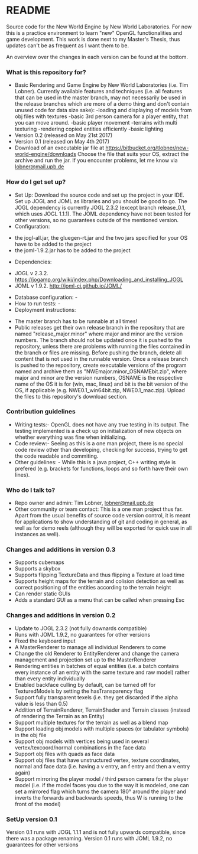 # README #

Source code for the New World Engine by New World Laboratories.
For now this is a practice environment to learn "new" OpenGL functionalities and game development.
This work is done next to my Master's Thesis, thus updates can't be as frequent as I want them to be.

An overview over the changes in each version can be found at the bottom.

### What is this repository for? ###

* Basic Rendering and Game Engine by New World Laboratories (i.e. Tim Lobner). 
Currently available features and techniques (i.e. all features that can be used in the master branch, may not necessarily be used in the release branches which are more of a demo thing and don't contain unused code for data size sake): 
-loading and displaying of models from obj files with textures
-basic 3rd person camera for a player entity, that you can move around.
-basic player movement
-terrains with multi texturing
-rendering copied entities efficiently
-basic lighting
* Version 0.2 (released on May 21st 2017)
* Version 0.1 (released on May 4th 2017)
* Download of an executable jar file at https://bitbucket.org/tlobner/new-world-engine/downloads
Choose the file that suits your OS, extract the archive and run the jar. If you encounter problems, let me know via lobner@mail.upb.de

### How do I get set up? ###

* Set Up: Download the source code and set up the project in your IDE. Set up JOGL  and JOML as libraries and you should be good to go. The JOGL dependency is currently JOGL 2.3.2 (except branch release_0.1, which uses JOGL 1.1.1). The JOML dependency have not been tested for other versions, so no guarantees outside of the mentioned version.
* Configuration: 
- the jogl-all.jar, the gluegen-rt.jar and the two jars specified for your OS have to be added to the project
- the joml-1.9.2.jar has to be added to the project
* Dependencies: 
- JOGL v 2.3.2. https://jogamp.org/wiki/index.php/Downloading_and_installing_JOGL
- JOML v 1.9.2. http://joml-ci.github.io/JOML/
* Database configuration: -
* How to run tests: -
* Deployment instructions: 
- The master branch has to be runnable at all times!
- Public releases get their own release branch in the repository that are named "release_major.minor" where major and minor are the version numbers. The branch should not be updated once it is pushed to the repository, unless there are problems with running the files contained in the branch or files are missing. Before pushing the branch, delete all content that is not used in the runnable version. Once a release branch is pushed to the repository, create executable versions of the program named and archive them as "NWEmajor.minor_OSNAMEbit.zip", where major and minor are the version numbers, OSNAME is the respective name of the OS it is for (win, mac, linux) and bit is the bit version of the OS, if applicable (e.g. NWE0.1_win64bit.zip, NWE0.1_mac.zip). Upload the files to this repository's download section.

### Contribution guidelines ###

* Writing tests:- OpenGL does not have any true testing in its output. The testing implemented is a check up on initialization of new objects on whether everything was fine when initializing.
* Code review:- Seeing as this is a one man project, there is no special code review other than developing, checking for success, trying to get the code readable and commiting.
* Other guidelines: - While this is a java project, C++ writing style is prefered (e.g. brackets for functions, loops and so forth have their own lines).

### Who do I talk to? ###

* Repo owner and admin: Tim Lobner, lobner@mail.upb.de
* Other community or team contact: This is a one man project thus far. Apart from the usual benefits of source code version control, it is meant for applications to show understanding of git and coding in general, as well as for demo reels (although they will be exported for quick use in all instances as well).

### Changes and additions in version 0.3 ###
* Supports cubemaps
* Supports a skybox
* Supports flipping TextureData and thus flipping a Texture at load time
* Supports height maps for the terrain and colision detection as well as correct positioning of the entities according to the terrain height
* Can render static GUIs
* Adds a standard GUI as a menu that can be called when pressing Esc

### Changes and additions in version 0.2 ###
* Update to JOGL 2.3.2 (not fully downards compatible)
* Runs with JOML 1.9.2, no guarantees for other versions
* Fixed the keyboard input
* A MasterRenderer to manage all individual Renderers to come
* Change the old Renderer to EntityRenderer and change the camera management and projection set up to the MasterRenderer
* Rendering entities in batches of equal entities (i.e. a batch contains every instance of an entity with the same texture and raw model) rather than every entity individually
* Enabled backface culling by default, can be turned off for TexturedModels by setting the hasTransparency flag
* Support fully transparent texels (i.e. they get discarded if the alpha value is less than 0.5)
* Addition of TerrainRenderer, TerrainShader and Terrain classes (instead of rendering the Terrain as an Entity)
* Support multiple textures for the terrain as well as a blend map
* Support loading obj models with multiple spaces (or tabulator symbols) in the obj file
* Support obj models with vertices being used in several vertex/texcoord/normal combinations in the face data
* Support obj files with quads as face data
* Support obj files that have unstructured vertex, texture coordinates, normal and face data (i.e. having a v entry, an f entry and then a v entry again)
* Support mirroring the player model / third person camera for the player model (i.e. if the model faces you due to the way it is modeled, one can set a mirrored flag which turns the camera 180° around the player and inverts the forwards and backwards speeds, thus W is running to the front of the model)


### SetUp version 0.1 ###
Version 0.1 runs with JOGL 1.1.1 and is not fully upwards compatible, since there was a package renaming.
Version 0.1 runs with JOML 1.9.2, no guarantees for other versions